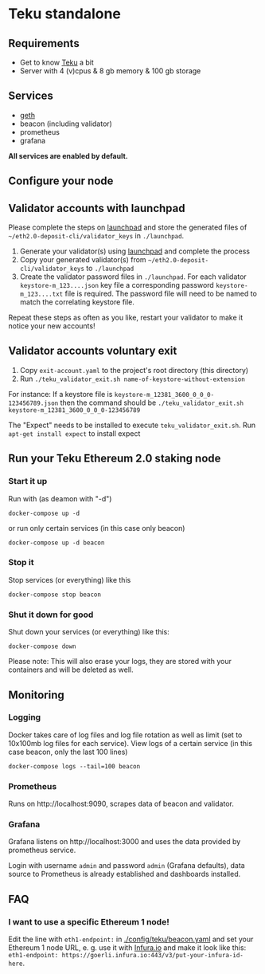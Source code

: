 # Teku standalone 

## Requirements
* Get to know [Teku](https://docs.teku.consensys.net/en/latest/) a bit
* Server with 4 (v)cpus & 8 gb memory & 100 gb storage

## Services
* [geth](https://github.com/ethereum/go-ethereum)
* beacon (including validator)
* prometheus
* grafana

**All services are enabled by default.**

## Configure your node

## Validator accounts with launchpad
Please complete the steps on [launchpad](https://pyrmont.launchpad.ethereum.org/) and store the generated files of `~/eth2.0-deposit-cli/validator_keys` in `./launchpad`.

1. Generate your validator(s) using [launchpad](https://pyrmont.launchpad.ethereum.org/) and complete the process
2. Copy your generated validator(s) from `~/eth2.0-deposit-cli/validator_keys` to `./launchpad`
3. Create the validator password files in `./launchpad`. For each validator `keystore-m_123....json` key file a corresponding password `keystore-m_123....txt` file is required. The password file will need to be named to match the correlating keystore file.

Repeat these steps as often as you like, restart your validator to make it notice your new accounts!

## Validator accounts voluntary exit

1. Copy `exit-account.yaml` to the project's root directory (this directory)
2. Run `./teku_validator_exit.sh name-of-keystore-without-extension`

For instance: If a keystore file is `keystore-m_12381_3600_0_0_0-123456789.json` then the command should be `./teku_validator_exit.sh keystore-m_12381_3600_0_0_0-123456789`

The "Expect" needs to be installed to execute `teku_validator_exit.sh`. Run `apt-get install expect` to install expect

## Run your Teku Ethereum 2.0 staking node

### Start it up
Run with (as deamon with "-d")
```
docker-compose up -d
```
or run only certain services (in this case only beacon)
```
docker-compose up -d beacon 
```

### Stop it
Stop services (or everything) like this
```
docker-compose stop beacon
```

### Shut it down for good
Shut down your services (or everything) like this:
```
docker-compose down
```
Please note: This will also erase your logs, they are stored with your containers and will be deleted as well.

## Monitoring
### Logging
Docker takes care of log files and log file rotation as well as limit (set to 10x100mb log files for each service).
View logs of a certain service (in this case beacon, only the last 100 lines)
```
docker-compose logs --tail=100 beacon
```

### Prometheus
Runs on http://localhost:9090, scrapes data of beacon and validator.

### Grafana
Grafana listens on http://localhost:3000 and uses the data provided by prometheus service.

Login with username `admin` and password `admin` (Grafana defaults), data source to Prometheus is already established and dashboards installed.

## FAQ

### I want to use a specific Ethereum 1 node!
Edit the line with `eth1-endpoint:` in [./config/teku/beacon.yaml](/config/teku/beacon.yaml) and set your Ethereum 1 node URL, e. g. use it with [Infura.io](https://infura.io/) and make it look like this: `eth1-endpoint: https://goerli.infura.io:443/v3/put-your-infura-id-here`.
